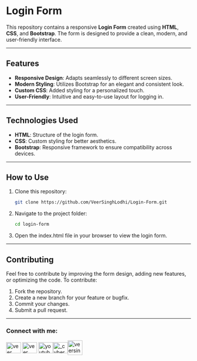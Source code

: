 # Login Form

This repository contains a responsive **Login Form** created using **HTML**, **CSS**, and **Bootstrap**. The form is designed to provide a clean, modern, and user-friendly interface.

---

## Features

- **Responsive Design**: Adapts seamlessly to different screen sizes.
- **Modern Styling**: Utilizes Bootstrap for an elegant and consistent look.
- **Custom CSS**: Added styling for a personalized touch.
- **User-Friendly**: Intuitive and easy-to-use layout for logging in.

---

## Technologies Used

- **HTML**: Structure of the login form.
- **CSS**: Custom styling for better aesthetics.
- **Bootstrap**: Responsive framework to ensure compatibility across devices.

---



## How to Use

1. Clone this repository:
   ```bash
   git clone https://github.com/VeerSinghLodhi/Login-Form.git

 2. Navigate to the project folder:
    ```bash
    cd login-form

3. Open the index.html file in your browser to view the login form.

---
## Contributing
Feel free to contribute by improving the form design, adding new features, or optimizing the code. To contribute:

1. Fork the repository.
2. Create a new branch for your feature or bugfix.
3. Commit your changes.
4. Submit a pull request.

---

<h3 align="left">Connect with me:</h3>
<p align="left">
<a href="https://x.com/veerSin22816021?t=o3hZnstGiN8U_nOjQWEqhw&s=09" target="blank"><img align="center" src="https://raw.githubusercontent.com/rahuldkjain/github-profile-readme-generator/master/src/images/icons/Social/twitter.svg" alt="veer singh lodhi" height="30" width="40" /></a>
<a href="https://www.linkedin.com/in/veer-singh-lodhi-6786aa325?utm_source=share&utm_campaign=share_via&utm_content=profile&utm_medium=android_app" target="blank"><img align="center" src="https://raw.githubusercontent.com/rahuldkjain/github-profile-readme-generator/master/src/images/icons/Social/linked-in-alt.svg" alt="veer singh lodhi" height="30" width="40" /></a>
  <a href="https://youtube.com//channel//UCFy1I_EXFiaI7gtsVV8ehog" target="blank"><img align="center" src="https://raw.githubusercontent.com/rahuldkjain/github-profile-readme-generator/master/src/images/icons/Social/youtube.svg" alt="youtube.com/channel/UCFy1I_EXFiaI7gtsVV8ehog" height="30" width="40" /></a><a href="https://instagram.com/_cyber_muse_7" target="blank"><img align="center" src="https://raw.githubusercontent.com/rahuldkjain/github-profile-readme-generator/master/src/images/icons/Social/instagram.svg" alt="_cyber_muse_7" height="30" width="40" /></a><a href="https://www.leetcode.com/veersinghlodhi50" target="blank"><img align="center" src="https://raw.githubusercontent.com/rahuldkjain/github-profile-readme-generator/master/src/images/icons/Social/leet-code.svg" alt="veersinghlodhi50" height="40" width="40" /></a>
</p>

##

